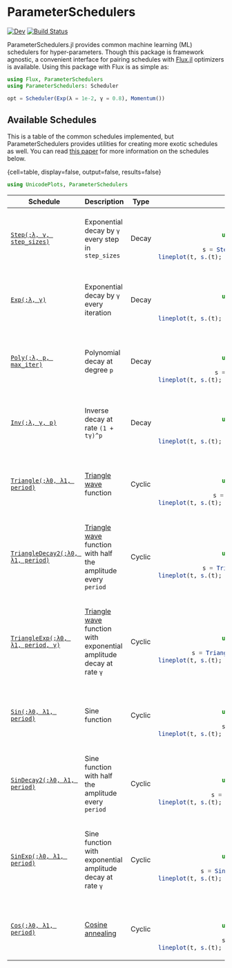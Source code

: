 # ParameterSchedulers

[![Dev](https://img.shields.io/badge/docs-dev-blue.svg)](https://darsnack.github.io/ParameterSchedulers.jl/dev)
[![Build Status](https://github.com/darsnack/ParameterSchedulers.jl/workflows/CI/badge.svg)](https://github.com/darsnack/ParameterSchedulers.jl/actions)

ParameterSchedulers.jl provides common machine learning (ML) schedulers for hyper-parameters. Though this package is framework agnostic, a convenient interface for pairing schedules with [Flux.jl](https://github.com/FluxML/Flux.jl) optimizers is available. Using this package with Flux is as simple as:
```julia
using Flux, ParameterSchedulers
using ParameterSchedulers: Scheduler

opt = Scheduler(Exp(λ = 1e-2, γ = 0.8), Momentum())
```

## Available Schedules

This is a table of the common schedules implemented, but ParameterSchedulers provides utilities for creating more exotic schedules as well. You can read [this paper](https://arxiv.org/abs/1908.06477) for more information on the schedules below.

{cell=table, display=false, output=false, results=false}
```julia
using UnicodePlots, ParameterSchedulers
```

<table>
<thead>
<tr>
    <th>Schedule</th>
    <th>Description</th>
    <th>Type</th>
    <th>Example</th>
</tr>
</thead>

<tbody>
<tr><td>

[`Step(;λ, γ, step_sizes)`](# "`Step`")

</td>
<td>

Exponential decay by `γ` every step in `step_sizes`

</td>
<td> Decay </td>
<td style="text-align:center">

{cell=table, display=false}
```julia
using UnicodePlots, ParameterSchedulers
t = 1:10 |> collect
s = Step(λ = 1.0, γ = 0.8, step_sizes = [2, 3, 2])
lineplot(t, s.(t); width = 15, height = 3, border = :ascii, labels = false)
```
</td></tr>

<tr><td>

[`Exp(;λ, γ)`](# "`Exp`")

</td>
<td>

Exponential decay by `γ` every iteration

</td>
<td> Decay </td>
<td style="text-align:center">

{cell=table, display=false}
```julia
using UnicodePlots, ParameterSchedulers
t = 1:10 |> collect
s = Exp(λ = 1.0, γ = 0.5)
lineplot(t, s.(t); width = 15, height = 3, border = :ascii, labels = false)
```
</td></tr>

<tr><td>

[`Poly(;λ, p, max_iter)`](# "`Poly`")

</td>
<td>

Polynomial decay at degree `p`

</td>
<td> Decay </td>
<td style="text-align:center">

{cell=table, display=false}
```julia
using UnicodePlots, ParameterSchedulers
t = 1:10 |> collect
s = Poly(λ = 1.0, p = 2, max_iter = t[end])
lineplot(t, s.(t); width = 15, height = 3, border = :ascii, labels = false)
```
</td></tr>

<tr><td>

[`Inv(;λ, γ, p)`](# "`Inv`")

</td>
<td>

Inverse decay at rate `(1 + tγ)^p`

</td>
<td> Decay </td>
<td style="text-align:center">

{cell=table, display=false}
```julia
using UnicodePlots, ParameterSchedulers
t = 1:10 |> collect
s = Inv(λ = 1.0, p = 2, γ = 0.8)
lineplot(t, s.(t); width = 15, height = 3, border = :ascii, labels = false)
```
</td></tr>

<tr><td>

[`Triangle(;λ0, λ1, period)`](# "`Triangle`")

</td>
<td>

[Triangle wave](https://en.wikipedia.org/wiki/Triangle_wave) function

</td>
<td> Cyclic </td>
<td style="text-align:center">

{cell=table, display=false}
```julia
using UnicodePlots, ParameterSchedulers
t = 1:10 |> collect
s = Triangle(λ0 = 0.0, λ1 = 1.0, period = 2)
lineplot(t, s.(t); width = 15, height = 3, border = :ascii, labels = false)
```
</td></tr>

<tr><td>

[`TriangleDecay2(;λ0, λ1, period)`](# "`TriangleDecay2`")

</td>
<td>

[Triangle wave](https://en.wikipedia.org/wiki/Triangle_wave) function with half the amplitude every `period`

</td>
<td> Cyclic </td>
<td style="text-align:center">

{cell=table, display=false}
```julia
using UnicodePlots, ParameterSchedulers
t = 1:10 |> collect
s = TriangleDecay2(λ0 = 0.0, λ1 = 1.0, period = 2)
lineplot(t, s.(t); width = 15, height = 3, border = :ascii, labels = false)
```
</td></tr>

<tr><td>

[`TriangleExp(;λ0, λ1, period, γ)`](# "`TriangleExp`")

</td>
<td>

[Triangle wave](https://en.wikipedia.org/wiki/Triangle_wave) function with exponential amplitude decay at rate `γ`

</td>
<td> Cyclic </td>
<td style="text-align:center">

{cell=table, display=false}
```julia
using UnicodePlots, ParameterSchedulers
t = 1:10 |> collect
s = TriangleExp(λ0 = 0.0, λ1 = 1.0, period = 2, γ = 0.8)
lineplot(t, s.(t); width = 15, height = 3, border = :ascii, labels = false)
```
</td></tr>

<tr><td>

[`Sin(;λ0, λ1, period)`](# "`Sin`")

</td>
<td>

Sine function

</td>
<td> Cyclic </td>
<td style="text-align:center">

{cell=table, display=false}
```julia
using UnicodePlots, ParameterSchedulers
t = 1:10 |> collect
s = Sin(λ0 = 0.0, λ1 = 1.0, period = 2)
lineplot(t, s.(t); width = 15, height = 3, border = :ascii, labels = false)
```
</td></tr>

<tr><td>

[`SinDecay2(;λ0, λ1, period)`](# "`SinDecay2`")

</td>
<td>

Sine function with half the amplitude every `period`

</td>
<td> Cyclic </td>
<td style="text-align:center">

{cell=table, display=false}
```julia
using UnicodePlots, ParameterSchedulers
t = 1:10 |> collect
s = SinDecay2(λ0 = 0.0, λ1 = 1.0, period = 2)
lineplot(t, s.(t); width = 15, height = 3, border = :ascii, labels = false)
```
</td></tr>

<tr><td>

[`SinExp(;λ0, λ1, period)`](# "`SinExp`")

</td>
<td>

Sine function with exponential amplitude decay at rate `γ`

</td>
<td> Cyclic </td>
<td style="text-align:center">

{cell=table, display=false}
```julia
using UnicodePlots, ParameterSchedulers
t = 1:10 |> collect
s = SinExp(λ0 = 0.0, λ1 = 1.0, period = 2, γ = 0.8)
lineplot(t, s.(t); width = 15, height = 3, border = :ascii, labels = false)
```
</td></tr>

<tr><td>

[`Cos(;λ0, λ1, period)`](# "`Cos`")

</td>
<td>

<a href="https://arxiv.org/abs/1608.03983v5">Cosine annealing</a>

</td>
<td> Cyclic </td>
<td style="text-align:center">

{cell=table, display=false}
```julia
using UnicodePlots, ParameterSchedulers
t = 1:10 |> collect
s = Cos(λ0 = 0.0, λ1 = 1.0, period = 4)
lineplot(t, s.(t); width = 15, height = 3, border = :ascii, labels = false)
```
</td></tr>
</tbody>
</table>
